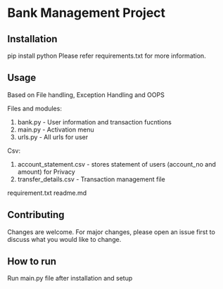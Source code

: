 # Bank Management Project

## Installation

pip install python 
Please refer requirements.txt for more information.

## Usage

Based on File handling, Exception Handling and OOPS

Files and modules:

1. bank.py - User information and transaction fucntions
2. main.py - Activation menu
3. urls.py - All urls for user

Csv:

1. account_statement.csv - stores statement of users (account_no and amount) for Privacy
2. transfer_details.csv - Transaction management file

requirement.txt
readme.md

## Contributing

Changes are welcome. For major changes, please open an issue first to discuss what you would like to change.

## How to run

Run main.py file after installation and setup

